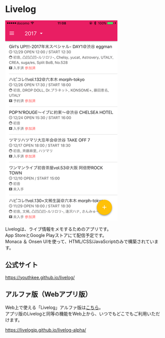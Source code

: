 # Livelog

![](screenshot.png?raw=true)

Livelogは、ライブ情報をメモするためのアプリです。  
App StoreとGoogle Playストアにて配信予定です。  
Monaca ＆ Onsen UIを使って、HTML/CSS/JavaScriptのみで構築されています。

## 公式サイト

https://youthkee.github.io/livelog/

## アルファ版（Webアプリ版）

Web上で使える「Livelog」アルファ版は[こちら](https://github.com/livelogjp/livelog-alpha)。  
アプリ版のLivelogと同等の機能をWeb上から、いつでもどこでもご利用いただけます。

https://livelogjp.github.io/livelog-alpha/
